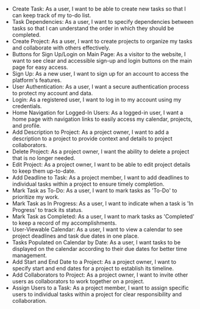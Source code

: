 * Create Task: As a user, I want to be able to create new tasks so that I can keep track of my to-do list.
* Task Dependencies: As a user, I want to specify dependencies between tasks so that I can understand the order in which they should be completed.
* Create Project: As a user, I want to create projects to organize my tasks and collaborate with others effectively.
* Buttons for Sign Up/Login on Main Page: As a visitor to the website, I want to see clear and accessible sign-up and login buttons on the main page for easy access.
* Sign Up: As a new user, I want to sign up for an account to access the platform's features.
* User Authentication: As a user, I want a secure authentication process to protect my account and data.
* Login: As a registered user, I want to log in to my account using my credentials.
* Home Navigation for Logged-In Users: As a logged-in user, I want a home page with navigation links to easily access my calendar, projects, and profile.
* Add Description to Project: As a project owner, I want to add a description to a project to provide context and details to project collaborators.
* Delete Project: As a project owner, I want the ability to delete a project that is no longer needed.
* Edit Project: As a project owner, I want to be able to edit project details to keep them up-to-date.
* Add Deadline to Task: As a project member, I want to add deadlines to individual tasks within a project to ensure timely completion.
* Mark Task as To-Do: As a user, I want to mark tasks as 'To-Do' to prioritize my work.
* Mark Task as In Progress: As a user, I want to indicate when a task is 'In Progress' to track its status.
* Mark Task as Completed: As a user, I want to mark tasks as 'Completed' to keep a record of my accomplishments.
* User-Viewable Calendar: As a user, I want to view a calendar to see project deadlines and task due dates in one place.
* Tasks Populated on Calendar by Date: As a user, I want tasks to be displayed on the calendar according to their due dates for better time management.
* Add Start and End Date to a Project: As a project owner, I want to specify start and end dates for a project to establish its timeline.
* Add Collaborators to Project: As a project owner, I want to invite other users as collaborators to work together on a project.
* Assign Users to a Task: As a project member, I want to assign specific users to individual tasks within a project for clear responsibility and collaboration.